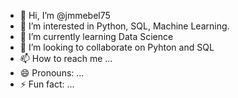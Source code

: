 - 👋 Hi, I’m @jmmebel75
- 👀 I’m interested in Python, SQL, Machine Learning.
- 🌱 I’m currently learning Data Science
- 💞️ I’m looking to collaborate on Pyhton and SQL
- 📫 How to reach me ...
- 😄 Pronouns: ...
- ⚡ Fun fact: ...

<!---
jmmebel75/jmmebel75 is a ✨ special ✨ repository because its `README.md` (this file) appears on your GitHub profile.
You can click the Preview link to take a look at your changes.
--->
